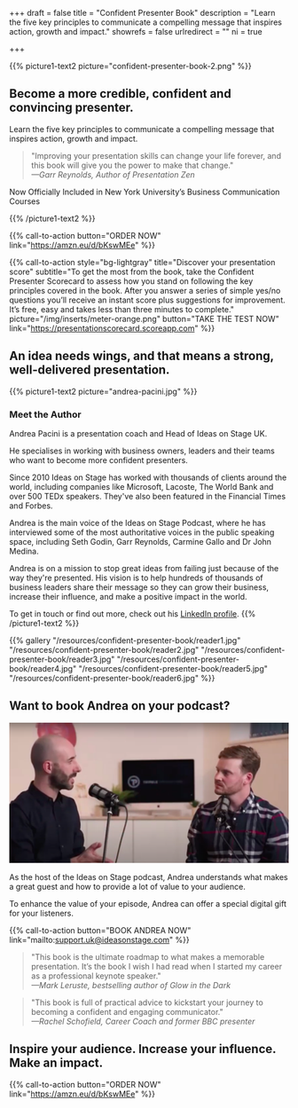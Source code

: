 +++
draft 			= false
title 					= "Confident Presenter Book"
description		= "Learn the five key principles to communicate a compelling message that inspires action, growth and impact."
showrefs			= false
urlredirect		= ""
ni						= true

+++

{{% picture1-text2 picture="confident-presenter-book-2.png" %}}
## Become a more credible, confident and convincing presenter.
 
Learn the five key principles to communicate a compelling message that inspires action, growth and impact.

> "Improving your presentation skills can change your life forever, and this book will give you the power to make that change."
<br /><i>—Garr Reynolds, Author of Presentation Zen</i>

Now Officially Included in New York University’s Business Communication Courses

{{% /picture1-text2 %}}

{{% call-to-action button="ORDER NOW" link="https://amzn.eu/d/bKswMEe" %}}


{{% call-to-action style="bg-lightgray" title="Discover your presentation score" subtitle="To get the most from the book, take the Confident Presenter Scorecard to assess how you stand on following the key principles covered in the book. After you answer a series of simple yes/no questions you’ll receive an instant score plus suggestions for improvement. It’s free, easy and takes less than three minutes to complete." picture="/img/inserts/meter-orange.png" button="TAKE THE TEST NOW" link="https://presentationscorecard.scoreapp.com" %}}

## An idea needs wings, and that means a strong, well-delivered presentation.

{{% picture1-text2 picture="andrea-pacini.jpg" %}}

### Meet the Author

Andrea Pacini is a presentation coach and Head of Ideas on Stage UK.

He specialises in working with business owners, leaders and their teams who want to become more confident presenters.

Since 2010 Ideas on Stage has worked with thousands of clients around the world, including companies like Microsoft, Lacoste, The World Bank and over 500 TEDx speakers. They've also been featured in the Financial Times and Forbes.

Andrea is the main voice of the Ideas on Stage Podcast, where he has interviewed some of the most authoritative voices in the public speaking space, including Seth Godin, Garr Reynolds, Carmine Gallo and Dr John Medina.

Andrea is on a mission to stop great ideas from failing just because of the way they're presented. His vision is to help hundreds of thousands of business leaders share their message so they can grow their business, increase their influence, and make a positive impact in the world.

To get in touch or find out more, check out his [LinkedIn profile](https://www.linkedin.com/in/apacini/). 
{{% /picture1-text2 %}}

{{% gallery "/resources/confident-presenter-book/reader1.jpg" "/resources/confident-presenter-book/reader2.jpg" "/resources/confident-presenter-book/reader3.jpg" "/resources/confident-presenter-book/reader4.jpg" "/resources/confident-presenter-book/reader5.jpg" "/resources/confident-presenter-book/reader6.jpg" %}}

## Want to book Andrea on your podcast? 

![Andrea talking](andrea-talking.png)

As the host of the Ideas on Stage podcast, Andrea understands what makes a great guest and how to provide a lot of value to your audience.

To enhance the value of your episode, Andrea can offer a special digital gift for your listeners.

{{% call-to-action button="BOOK ANDREA NOW" link="mailto:support.uk@ideasonstage.com" %}}

> "This book is the ultimate roadmap to what makes a memorable presentation. It’s the book I wish I had read when I started my career as a professional keynote speaker." 
<br /><i>—Mark Leruste, bestselling author of Glow in the Dark</i>

> "This book is full of practical advice to kickstart your journey to becoming a confident and engaging communicator."
<br /><i>—Rachel Schofield, Career Coach and former BBC presenter</i>

## Inspire your audience. Increase your influence. Make an impact.

{{% call-to-action button="ORDER NOW" link="https://amzn.eu/d/bKswMEe" %}}






